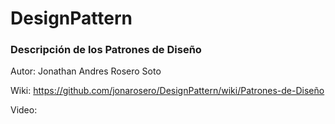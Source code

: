 # DesignPattern

### Descripción de los Patrones de Diseño

Autor: Jonathan Andres Rosero Soto

Wiki: https://github.com/jonarosero/DesignPattern/wiki/Patrones-de-Diseño

Video:
